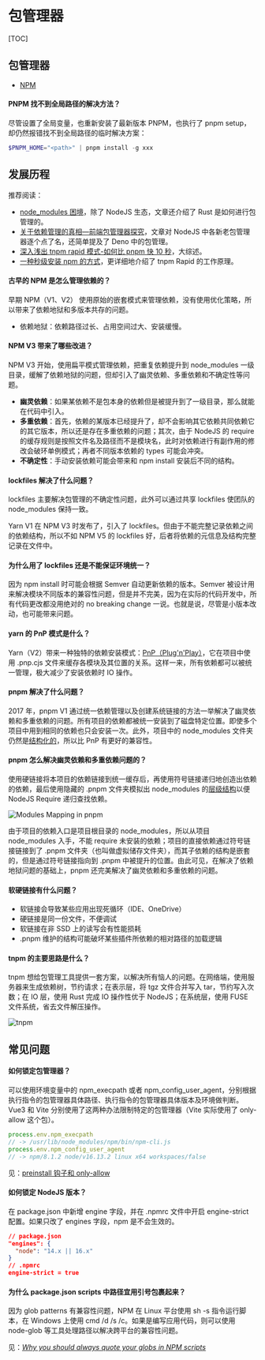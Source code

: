 # 包管理器

[TOC]

## 包管理器

* [NPM](/maps/workflow/npm.html)

#### PNPM 找不到全局路径的解决方法？

尽管设置了全局变量，也重新安装了最新版本 PNPM，也执行了 pnpm setup，却仍然报错找不到全局路径的临时解决方案：

```powershell
$PNPM_HOME="<path>" | pnpm install -g xxx
```

## 发展历程

推荐阅读：

* [node_modules 困境](https://zhuanlan.zhihu.com/p/137535779)，除了 NodeJS 生态，文章还介绍了 Rust 是如何进行包管理的。
* [关于依赖管理的真相—前端包管理器探究](https://mp.weixin.qq.com/s/t6RZAKb6mXTfXl7XbpZ_vw)，文章对 NodeJS 中各新老包管理器逐个点了名，还简单提及了 Deno 中的包管理。
* [深入浅出 tnpm rapid 模式-如何比 pnpm 快 10 秒](https://zhuanlan.zhihu.com/p/455809528)，大综述。
* [一种秒级安装 npm 的方式](https://www.zhihu.com/zvideo/1467489669319036928)，更详细地介绍了 tnpm Rapid 的工作原理。

#### 古早的 NPM 是怎么管理依赖的？

早期 NPM（V1、V2） 使用原始的嵌套模式来管理依赖，没有使用优化策略，所以带来了依赖地狱和多版本共存的问题。

* 依赖地狱：依赖路径过长、占用空间过大、安装缓慢。

#### NPM V3 带来了哪些改进？

NPM V3 开始，使用扁平模式管理依赖，把重复依赖提升到 node_modules 一级目录，缓解了依赖地狱的问题，但却引入了幽灵依赖、多重依赖和不确定性等问题。

* **幽灵依赖**：如果某依赖不是包本身的依赖但是被提升到了一级目录，那么就能在代码中引入。
* **多重依赖**：首先，依赖的某版本已经提升了，却不会影响其它依赖共同依赖它的其它版本，所以还是存在多重依赖的问题；其次，由于 NodeJS 的 require 的缓存规则是按照文件名及路径而不是模块名，此时对依赖进行有副作用的修改会破环单例模式；再者不同版本依赖的 types 可能会冲突。
* **不确定性**：手动安装依赖可能会带来和 npm install 安装后不同的结构。

#### lockfiles 解决了什么问题？

lockfiles 主要解决包管理的不确定性问题，此外可以通过共享 lockfiles 使团队的 node_modules 保持一致。

Yarn V1 在 NPM V3 时发布了，引入了 lockfiles。但由于不能完整记录依赖之间的依赖结构，所以不如 NPM V5 的 lockfiles 好，后者将依赖的元信息及结构完整记录在文件中。

#### 为什么用了 lockfiles 还是不能保证环境统一？

因为 npm install 时可能会根据 Semver 自动更新依赖的版本。Semver 被设计用来解决模块不同版本的兼容性问题，但是并不完美，因为在实际的代码开发中，所有代码更改都没用绝对的 no breaking change 一说。也就是说，尽管是小版本改动，也可能带来问题。

<Frame src="/maps/devops/version-control.html" />

#### yarn 的 PnP 模式是什么？

Yarn（V2）带来一种独特的依赖安装模式：[PnP（Plug'n'Play）](https://yarnpkg.com/features/pnp)，它在项目中使用 .pnp.cjs 文件来缓存各模块及其位置的关系。这样一来，所有依赖都可以被统一管理，极大减少了安装依赖时 IO 操作。

#### pnpm 解决了什么问题？

2017 年，pnpm V1 通过统一依赖管理以及创建系统链接的方法一举解决了幽灵依赖和多重依赖的问题。所有项目的依赖都被统一安装到了磁盘特定位置。即使多个项目中用到相同的依赖也只会安装一次。此外，项目中的 node_modules 文件夹仍然是[结构化的](https://www.pnpm.cn/blog/2020/05/27/flat-node-modules-is-not-the-only-way)，所以比 PnP 有更好的兼容性。

#### pnpm 怎么解决幽灵依赖和多重依赖问题的？

使用硬链接将本项目的依赖链接到统一缓存后，再使用符号链接递归地创造出依赖的依赖，最后使用隐藏的 .pnpm 文件夹模拟出 node_modules 的[层级结构](https://www.pnpm.cn/symlinked-node-modules-structure)以便 NodeJS Require 递归查找依赖。

![Modules Mapping in pnpm](https://mgear-image.oss-cn-shanghai.aliyuncs.com/image/other/20220317192927.png)

由于项目的依赖入口是项目根目录的 node_modules，所以从项目 node_modules 入手，不能 require 未安装的依赖；项目的直接依赖通过符号链接链接到了 .pnpm 文件夹（也叫做虚拟储存文件夹），而其子依赖的结构是嵌套的，但是通过符号链接指向到 .pnpm 中被提升的位置。由此可见，在解决了依赖地狱问题的基础上，pnpm 还完美解决了幽灵依赖和多重依赖的问题。

#### 软硬链接有什么问题？

* 软链接会导致某些应用出现死循环（IDE、OneDrive）
* 硬链接是同一份文件，不便调试
* 软链接在非 SSD 上的读写会有性能损耗
* .pnpm 维护的结构可能破坏某些插件所依赖的相对路径的加载逻辑

#### tnpm 的主要思路是什么？

tnpm 想给包管理工具提供一套方案，以解决所有恼人的问题。在网络端，使用服务器来生成依赖树，节约请求；在表示层，将 tgz 文件合并写入 tar，节约写入次数；在 IO 层，使用 Rust 完成 IO 操作性优于 NodeJS；在系统层，使用 FUSE 文件系统，省去文件解压操作。

![tnpm](https://mgear-image.oss-cn-shanghai.aliyuncs.com/image/other/20220318001222.png)

## 常见问题

#### 如何锁定包管理器？

可以使用环境变量中的 npm_execpath 或者 npm_config_user_agent，分别根据执行指令的包管理器具体路径、执行指令的包管理器具体版本及环境做判断。Vue3 和 Vite 分别使用了这两种办法限制特定的包管理器（Vite 实际使用了 only-allow 这个包）。

```js
process.env.npm_execpath
// -> /usr/lib/node_modules/npm/bin/npm-cli.js
process.env.npm_config_user_agent
// -> npm/8.1.2 node/v16.13.2 linux x64 workspaces/false
```

见：[preinstall 钩子和 only-allow](https://blog.csdn.net/Android062005/article/details/124794071)

#### 如何锁定 NodeJS 版本？

在 package.json 中新增 engine 字段，并在 .npmrc 文件中开启 engine-strict 配置。如果只改了 engines 字段，npm 是不会生效的。

```json
// package.json
"engines": {
  "node": "14.x || 16.x"
}
// .npmrc
engine-strict = true
```

#### 为什么 package.json scripts 中路径宜用引号包裹起来？

因为 glob patterns 有兼容性问题，NPM 在 Linux 平台使用 sh -s 指令运行脚本，在 Windows 上使用 cmd /d /s /c。如果是编写应用代码，则可以使用 node-glob 等工具处理路径以解决跨平台的兼容性问题。

见：[<i>Why you should always quote your globs in NPM scripts</i>](https://medium.com/@jakubsynowiec/you-should-always-quote-your-globs-in-npm-scripts-621887a2a784)
